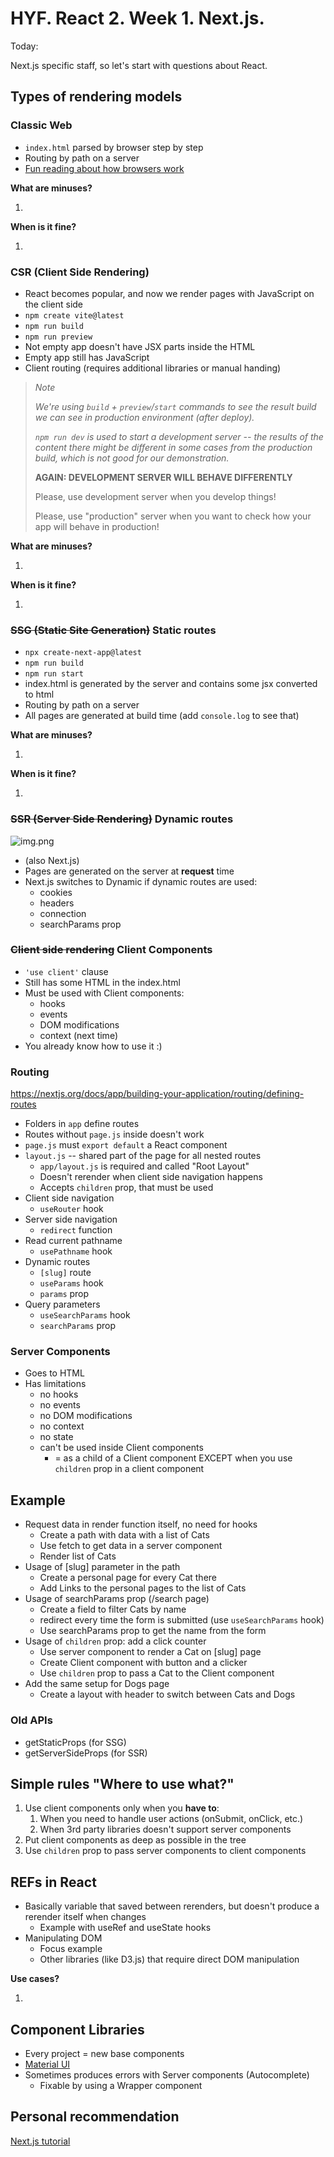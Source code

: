 # HYF. React 2. Week 1. Next.js.

Today:

Next.js specific staff, so let's start with questions about React.

## Types of rendering models

### Classic Web

- `index.html` parsed by browser step by step
- Routing by path on a server
- [Fun reading about how browsers work](https://gist.github.com/nishantmendiratta/db09531f80803465da36f0d43c3e58ac)

**What are minuses?**

1. 

**When is it fine?**

1. 

### CSR (Client Side Rendering)

- React becomes popular, and now we render pages with JavaScript on the client side
- `npm create vite@latest`
- `npm run build`
- `npm run preview`
- Not empty app doesn't have JSX parts inside the HTML
- Empty app still has JavaScript
- Client routing (requires additional libraries or manual handing)

>_Note_
>
>_We're using `build` + `preview`/`start` commands to see the result build we can see in production environment (after deploy)._
>
>_`npm run dev` is used to start a development server -- the results of the content there might be different in some cases from the production build,
which is not good for our demonstration._
> 
> **AGAIN: DEVELOPMENT SERVER WILL BEHAVE DIFFERENTLY**
> 
> Please, use development server when you develop things!
> 
> Please, use "production" server when you want to check how your app will behave in production!

**What are minuses?**

1. 

**When is it fine?**

1. 

### ~~SSG (Static Site Generation)~~ Static routes

- `npx create-next-app@latest`
- `npm run build`
- `npm run start`
- index.html is generated by the server and contains some jsx converted to html
- Routing by path on a server
- All pages are generated at build time (add `console.log` to see that)

**What are minuses?**

1.

**When is it fine?**

1. 

### ~~SSR (Server Side Rendering)~~ Dynamic routes

![img.png](img.png)

- (also Next.js)
- Pages are generated on the server at **request** time
- Next.js switches to Dynamic if dynamic routes are used:
  - cookies
  - headers
  - connection
  - searchParams prop

### ~~Client side rendering~~ Client Components

- `'use client'` clause
- Still has some HTML in the index.html
- Must be used with Client components:
  - hooks
  - events
  - DOM modifications
  - context (next time)
- You already know how to use it :)

### Routing

https://nextjs.org/docs/app/building-your-application/routing/defining-routes

- Folders in `app` define routes
- Routes without `page.js` inside doesn't work
- `page.js` must `export default` a React component
- `layout.js` -- shared part of the page for all nested routes
  - `app/layout.js` is required and called "Root Layout"
  - Doesn't rerender when client side navigation happens
  - Accepts `children` prop, that must be used
- Client side navigation
  - `useRouter` hook
- Server side navigation
  - `redirect` function
- Read current pathname
  - `usePathname` hook
- Dynamic routes
  - `[slug]` route
  - `useParams` hook
  - `params` prop
- Query parameters
  - `useSearchParams` hook
  - `searchParams` prop

### Server Components

- Goes to HTML
- Has limitations
  - no hooks
  - no events
  - no DOM modifications
  - no context
  - no state
  - can't be used inside Client components
    - = as a child of a Client component EXCEPT when you use `children` prop in a client component

## Example

- Request data in render function itself, no need for hooks
  - Create a path with data with a list of Cats
  - Use fetch to get data in a server component
  - Render list of Cats
- Usage of [slug] parameter in the path
  - Create a personal page for every Cat there
  - Add Links to the personal pages to the list of Cats
- Usage of searchParams prop (/search page)
  - Create a field to filter Cats by name
  - redirect every time the form is submitted (use `useSearchParams` hook)
  - Use searchParams prop to get the name from the form
- Usage of `children` prop: add a click counter
  - Use server component to render a Cat on [slug] page
  - Create Client component with button and a clicker
  - Use `children` prop to pass a Cat to the Client component
- Add the same setup for Dogs page
  - Create a layout with header to switch between Cats and Dogs

### Old APIs

- getStaticProps (for SSG)
- getServerSideProps (for SSR)

## Simple rules "Where to use what?"

1. Use client components only when you **have to**:
   1. When you need to handle user actions (onSubmit, onClick, etc.)
   1. When 3rd party libraries doesn't support server components
2. Put client components as deep as possible in the tree
3. Use `children` prop to pass server components to client components

## REFs in React

- Basically variable that saved between rerenders, but doesn't produce a rerender itself when changes
  - Example with useRef and useState hooks
- Manipulating DOM
  - Focus example
  - Other libraries (like D3.js) that require direct DOM manipulation

**Use cases?**

1. 

## Component Libraries

- Every project = new base components
- [Material UI](https://mui.com/material-ui/getting-started/)
- Sometimes produces errors with Server components (Autocomplete)
  - Fixable by using a Wrapper component

## Personal recommendation

[Next.js tutorial](https://nextjs.org/learn/dashboard-app)
